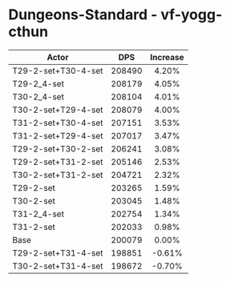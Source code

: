 # Dungeons-Standard - vf-yogg-cthun
| Actor | DPS | Increase |
|---|:---:|:---:|
|T29-2-set+T30-4-set|208490|4.20%|
|T29-2_4-set|208179|4.05%|
|T30-2_4-set|208104|4.01%|
|T30-2-set+T29-4-set|208079|4.00%|
|T31-2-set+T30-4-set|207151|3.53%|
|T31-2-set+T29-4-set|207017|3.47%|
|T29-2-set+T30-2-set|206241|3.08%|
|T29-2-set+T31-2-set|205146|2.53%|
|T30-2-set+T31-2-set|204721|2.32%|
|T29-2-set|203265|1.59%|
|T30-2-set|203045|1.48%|
|T31-2_4-set|202754|1.34%|
|T31-2-set|202033|0.98%|
|Base|200079|0.00%|
|T29-2-set+T31-4-set|198851|-0.61%|
|T30-2-set+T31-4-set|198672|-0.70%|
